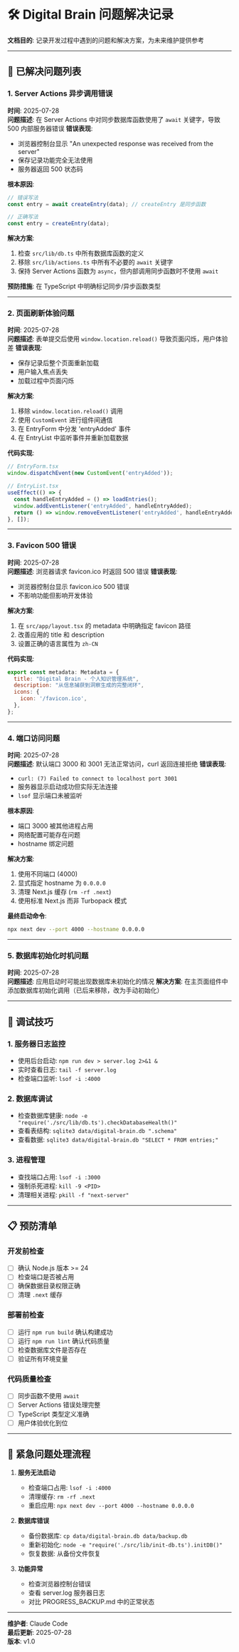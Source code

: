 # 🛠️ Digital Brain 问题解决记录

**文档目的**: 记录开发过程中遇到的问题和解决方案，为未来维护提供参考

---

## 🐛 已解决问题列表

### 1. Server Actions 异步调用错误
**时间**: 2025-07-28  
**问题描述**: 在 Server Actions 中对同步数据库函数使用了 `await` 关键字，导致 500 内部服务器错误
**错误表现**: 
- 浏览器控制台显示 "An unexpected response was received from the server"
- 保存记录功能完全无法使用
- 服务器返回 500 状态码

**根本原因**: 
```javascript
// 错误写法
const entry = await createEntry(data); // createEntry 是同步函数

// 正确写法  
const entry = createEntry(data);
```

**解决方案**:
1. 检查 `src/lib/db.ts` 中所有数据库函数的定义
2. 移除 `src/lib/actions.ts` 中所有不必要的 `await` 关键字
3. 保持 Server Actions 函数为 `async`，但内部调用同步函数时不使用 `await`

**预防措施**: 在 TypeScript 中明确标记同步/异步函数类型

---

### 2. 页面刷新体验问题
**时间**: 2025-07-28  
**问题描述**: 表单提交后使用 `window.location.reload()` 导致页面闪烁，用户体验差
**错误表现**:
- 保存记录后整个页面重新加载
- 用户输入焦点丢失
- 加载过程中页面闪烁

**解决方案**:
1. 移除 `window.location.reload()` 调用
2. 使用 `CustomEvent` 进行组件间通信
3. 在 EntryForm 中分发 'entryAdded' 事件
4. 在 EntryList 中监听事件并重新加载数据

**代码实现**:
```javascript
// EntryForm.tsx
window.dispatchEvent(new CustomEvent('entryAdded'));

// EntryList.tsx  
useEffect(() => {
  const handleEntryAdded = () => loadEntries();
  window.addEventListener('entryAdded', handleEntryAdded);
  return () => window.removeEventListener('entryAdded', handleEntryAdded);
}, []);
```

---

### 3. Favicon 500 错误
**时间**: 2025-07-28  
**问题描述**: 浏览器请求 favicon.ico 时返回 500 错误
**错误表现**:
- 浏览器控制台显示 favicon.ico 500 错误
- 不影响功能但影响开发体验

**解决方案**:
1. 在 `src/app/layout.tsx` 的 metadata 中明确指定 favicon 路径
2. 改善应用的 title 和 description
3. 设置正确的语言属性为 `zh-CN`

**代码实现**:
```javascript
export const metadata: Metadata = {
  title: "Digital Brain - 个人知识管理系统",
  description: "从信息捕获到洞察生成的完整闭环",
  icons: {
    icon: '/favicon.ico',
  },
};
```

---

### 4. 端口访问问题
**时间**: 2025-07-28  
**问题描述**: 默认端口 3000 和 3001 无法正常访问，curl 返回连接拒绝
**错误表现**:
- `curl: (7) Failed to connect to localhost port 3001`
- 服务器显示启动成功但实际无法连接
- `lsof` 显示端口未被监听

**根本原因**: 
- 端口 3000 被其他进程占用
- 网络配置可能存在问题
- hostname 绑定问题

**解决方案**:
1. 使用不同端口 (4000)
2. 显式指定 hostname 为 `0.0.0.0`
3. 清理 Next.js 缓存 (`rm -rf .next`)
4. 使用标准 Next.js 而非 Turbopack 模式

**最终启动命令**:
```bash
npx next dev --port 4000 --hostname 0.0.0.0
```

---

### 5. 数据库初始化时机问题
**时间**: 2025-07-28  
**问题描述**: 应用启动时可能出现数据库未初始化的情况
**解决方案**: 在主页面组件中添加数据库初始化调用（已后来移除，改为手动初始化）

---

## 🔧 调试技巧

### 1. 服务器日志监控
- 使用后台启动: `npm run dev > server.log 2>&1 &`
- 实时查看日志: `tail -f server.log`
- 检查端口监听: `lsof -i :4000`

### 2. 数据库调试
- 检查数据库健康: `node -e "require('./src/lib/db.ts').checkDatabaseHealth()"`
- 查看表结构: `sqlite3 data/digital-brain.db ".schema"`
- 查看数据: `sqlite3 data/digital-brain.db "SELECT * FROM entries;"`

### 3. 进程管理
- 查找端口占用: `lsof -i :3000`
- 强制杀死进程: `kill -9 <PID>`
- 清理相关进程: `pkill -f "next-server"`

---

## 📋 预防清单

### 开发前检查
- [ ] 确认 Node.js 版本 >= 24
- [ ] 检查端口是否被占用
- [ ] 确保数据目录权限正确
- [ ] 清理 `.next` 缓存

### 部署前检查  
- [ ] 运行 `npm run build` 确认构建成功
- [ ] 运行 `npm run lint` 确认代码质量
- [ ] 检查数据库文件是否存在
- [ ] 验证所有环境变量

### 代码质量检查
- [ ] 同步函数不使用 `await`
- [ ] Server Actions 错误处理完整
- [ ] TypeScript 类型定义准确
- [ ] 用户体验优化到位

---

## 🚨 紧急问题处理流程

1. **服务无法启动**
   - 检查端口占用: `lsof -i :4000`
   - 清理缓存: `rm -rf .next`
   - 重启应用: `npx next dev --port 4000 --hostname 0.0.0.0`

2. **数据库错误**
   - 备份数据库: `cp data/digital-brain.db data/backup.db`
   - 重新初始化: `node -e "require('./src/lib/init-db.ts').initDB()"`
   - 恢复数据: 从备份文件恢复

3. **功能异常**
   - 检查浏览器控制台错误
   - 查看 server.log 服务器日志  
   - 对比 PROGRESS_BACKUP.md 中的正常状态

---

**维护者**: Claude Code  
**最后更新**: 2025-07-28  
**版本**: v1.0